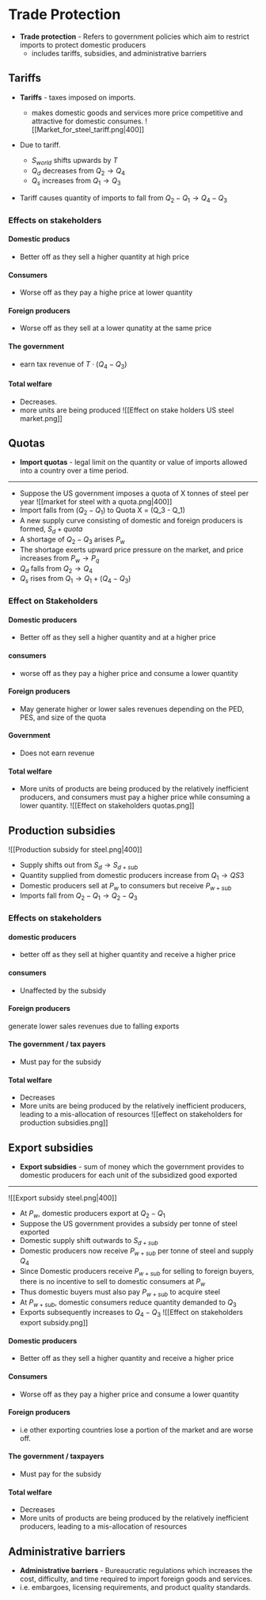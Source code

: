 # Trade Protection
- **Trade protection** - Refers to government policies which aim to restrict imports to protect domestic producers
	- includes tariffs, subsidies, and administrative barriers
## Tariffs
- **Tariffs** - taxes imposed on imports. 
	- makes domestic goods and services more price competitive and attractive for domestic consumes. 
![[Market_for_steel_tariff.png|400]]

- Due to tariff.
	- $S_{world}$ shifts upwards by $T$ 
	- $Q_d$ decreases from $Q_2 \to Q_4$
	- $Q_s$ increases from $Q_1 \to Q_3$
- Tariff causes quantity of imports to fall from $Q_2 - Q_1 \to Q_4 - Q_3$
### Effects on stakeholders
#### Domestic producs
- Better off as they sell a higher quantity at high price 
#### Consumers 
- Worse off as they pay a highe price at lower quantity 
#### Foreign producers 
- Worse off as they sell at a lower qunatity at the same price 
#### The government 
- earn tax revenue of $T \cdot (Q_4 - Q_3)$
#### Total welfare 
- Decreases. 
- more units are being produced 
![[Effect on stake holders US steel market.png]]
## Quotas 
- **Import quotas** - legal limit on the quantity or value of imports allowed into a country over a time period. 
---
- Suppose the US government imposes a quota of X tonnes of steel per year
![[market for steel with a quota.png|400]]
- Import falls from ($Q_2 - Q_1$) to Quota X = (Q_3 - Q_1)
- A new supply curve consisting of domestic and foreign producers is formed, $S_d + quota$
- A shortage of $Q_2 - Q_3$ arises $P_w$
- The shortage exerts upward price pressure on the market, and price increases from $P_w \to P_q$ 
- $Q_d$ falls from $Q_2 \to Q_4$
- $Q_s$ rises from $Q_1 \to Q_1 + (Q_4 - Q_3)$
### Effect on Stakeholders

#### Domestic producers
- Better off as they sell a higher quantity and at a higher price 
#### consumers 
- worse off as they pay a higher price and consume a lower quantity 
#### Foreign producers 
- May generate higher or lower sales revenues depending on the PED, PES, and size of the quota
#### Government
- Does not earn revenue 
#### Total welfare 
- More units of products are being produced by the relatively inefficient producers, and consumers must pay a higher price while consuming a lower quantity. 
![[Effect on stakeholders quotas.png]]

## Production subsidies
![[Production subsidy for steel.png|400]]
- Supply shifts out from $S_d \to S_{d+sub}$
- Quantity supplied from domestic producers increase from $Q_1 \to QS3$
- Domestic producers sell at $P_w$ to consumers but receive $P_{w +sub}$
- Imports fall from $Q_2 - Q_1 \to Q_2 - Q_3$
### Effects on stakeholders

#### domestic producers 
- better off as they sell at higher quantity and receive a higher price
#### consumers
- Unaffected by the subsidy
#### Foreign producers 
generate lower sales revenues due to falling exports
#### The government / tax payers
- Must pay for the subsidy
#### Total welfare
- Decreases 
- More units are being produced by the relatively inefficient producers, leading to a mis-allocation of resources
![[effect on stakeholders for production subsidies.png]]
## Export subsidies 
- **Export subsidies** - sum of money which the government provides to domestic producers for each unit of the subsidized good exported
---
![[Export subsidy steel.png|400]]
- At $P_w$, domestic producers export at $Q_2-Q_1$
- Suppose the US government provides a subsidy per tonne of steel exported
- Domestic supply shift outwards to $S_{d +sub}$
- Domestic producers now receive $P_{w+sub}$ per tonne of steel and supply $Q_4$
- Since Domestic producers receive $P_{w + sub}$ for selling to foreign buyers, there is no incentive to sell to domestic consumers at $P_w$ 
- Thus domestic buyers must also pay $P_{w+sub}$ to acquire steel
- At $P_{w+sub}$, domestic consumers reduce quantity demanded to $Q_3$
- Exports subsequently increases to $Q_4 - Q_3$
![[Effect on stakeholders export subsidy.png]]
#### Domestic producers 
- Better off as they sell a higher quantity and receive a higher price
#### Consumers 
- Worse off as they pay a higher price and consume a lower quantity
#### Foreign producers 
- i.e other exporting countries lose a portion of the market and are worse off.
#### The government / taxpayers 
- Must pay for the subsidy 
#### Total welfare
- Decreases
- More units of products are being produced by the relatively inefficient producers, leading to a mis-allocation of resources
## Administrative barriers
- **Administrative barriers** - Bureaucratic regulations which increases the cost, difficulty, and time required to import foreign goods and services. 
- i.e. embargoes, licensing requirements, and product quality standards.
